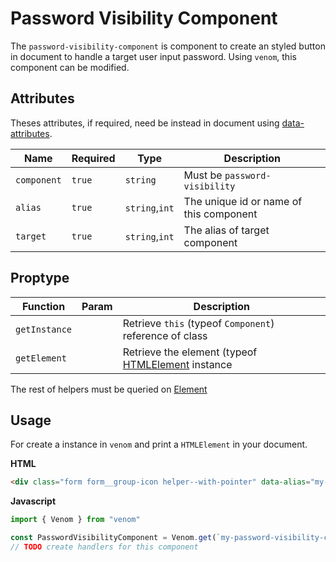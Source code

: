 # Password Visibility Component

The `password-visibility-component` is component to create an styled button in document to handle a target user input password.
Using `venom`, this component can be modified.

## Attributes

Theses attributes, if required, need be instead in document using [data-attributes](https://developer.mozilla.org/pt-BR/docs/Web/HTML/Global_attributes/data-*).

| Name | Required | Type | Description |
| ---- | -------- | ---- | ----------- |
| `component` | `true` | `string` | Must be `password-visibility` |
| `alias` | `true` | `string`,`int` | The unique id or name of this component |
| `target` | `true` | `string`,`int` | The alias of target component |

## Proptype

| Function | Param | Description |
| -------- | ----- | ----------- |
| `getInstance` | | Retrieve `this` (typeof `Component`) reference of class |
| `getElement` | | Retrieve the element (typeof [HTMLElement](https://developer.mozilla.org/pt-BR/docs/Web/API/HTMLElement) instance |

The rest of helpers must be queried on [Element](https://developer.mozilla.org/en-US/docs/Web/API/Element)

## Usage

For create a instance in `venom` and print a `HTMLElement` in your document.

**HTML**

```html
<div class="form form__group-icon helper--with-pointer" data-alias="my-password-visibility-component" data-component="password-visibility" data-target="my-input-password-component-target" data-venom></div>
```

**Javascript**

```javascript
import { Venom } from "venom"

const PasswordVisibilityComponent = Venom.get(`my-password-visibility-component`).component
// TODO create handlers for this component

```
